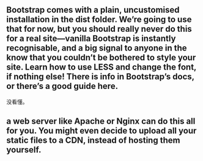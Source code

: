 

## Bootstrap comes with a plain, uncustomised installation in the dist folder. We’re going to use that for now, but you should really never do this for a real site—​vanilla Bootstrap is instantly recognisable, and a big signal to anyone in the know that you couldn’t be bothered to style your site. Learn how to use LESS and change the font, if nothing else! There is info in Bootstrap’s docs, or there’s a good guide here.

没看懂。

## a web server like Apache or Nginx can do this all for you. You might even decide to upload all your static files to a CDN, instead of hosting them yourself.



